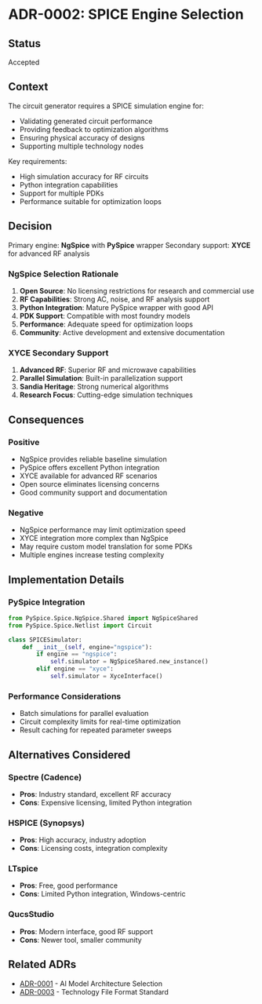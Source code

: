 # ADR-0002: SPICE Engine Selection

## Status
Accepted

## Context
The circuit generator requires a SPICE simulation engine for:
- Validating generated circuit performance
- Providing feedback to optimization algorithms
- Ensuring physical accuracy of designs
- Supporting multiple technology nodes

Key requirements:
- High simulation accuracy for RF circuits
- Python integration capabilities
- Support for multiple PDKs
- Performance suitable for optimization loops

## Decision
Primary engine: **NgSpice** with **PySpice** wrapper
Secondary support: **XYCE** for advanced RF analysis

### NgSpice Selection Rationale
1. **Open Source**: No licensing restrictions for research and commercial use
2. **RF Capabilities**: Strong AC, noise, and RF analysis support
3. **Python Integration**: Mature PySpice wrapper with good API
4. **PDK Support**: Compatible with most foundry models
5. **Performance**: Adequate speed for optimization loops
6. **Community**: Active development and extensive documentation

### XYCE Secondary Support
1. **Advanced RF**: Superior RF and microwave capabilities
2. **Parallel Simulation**: Built-in parallelization support
3. **Sandia Heritage**: Strong numerical algorithms
4. **Research Focus**: Cutting-edge simulation techniques

## Consequences

### Positive
- NgSpice provides reliable baseline simulation
- PySpice offers excellent Python integration
- XYCE available for advanced RF scenarios
- Open source eliminates licensing concerns
- Good community support and documentation

### Negative
- NgSpice performance may limit optimization speed
- XYCE integration more complex than NgSpice
- May require custom model translation for some PDKs
- Multiple engines increase testing complexity

## Implementation Details

### PySpice Integration
```python
from PySpice.Spice.NgSpice.Shared import NgSpiceShared
from PySpice.Spice.Netlist import Circuit

class SPICESimulator:
    def __init__(self, engine="ngspice"):
        if engine == "ngspice":
            self.simulator = NgSpiceShared.new_instance()
        elif engine == "xyce":
            self.simulator = XyceInterface()
```

### Performance Considerations
- Batch simulations for parallel evaluation
- Circuit complexity limits for real-time optimization
- Result caching for repeated parameter sweeps

## Alternatives Considered

### Spectre (Cadence)
- **Pros**: Industry standard, excellent RF accuracy
- **Cons**: Expensive licensing, limited Python integration

### HSPICE (Synopsys)
- **Pros**: High accuracy, industry adoption
- **Cons**: Licensing costs, integration complexity

### LTspice
- **Pros**: Free, good performance
- **Cons**: Limited Python integration, Windows-centric

### QucsStudio
- **Pros**: Modern interface, good RF support
- **Cons**: Newer tool, smaller community

## Related ADRs
- [ADR-0001](./0001-ai-model-architecture.md) - AI Model Architecture Selection
- [ADR-0003](./0003-technology-file-format.md) - Technology File Format Standard